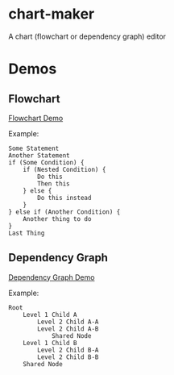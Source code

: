 # chart-maker

A chart (flowchart or dependency graph) editor

# Demos

## Flowchart

[Flowchart Demo](https://d3lo92uftxhq1a.cloudfront.net/flowchart/)

Example:
```
Some Statement
Another Statement
if (Some Condition) {
    if (Nested Condition) {
        Do this
        Then this
    } else {
        Do this instead
    }
} else if (Another Condition) {
    Another thing to do
}
Last Thing
```

## Dependency Graph
[Dependency Graph Demo](https://d3lo92uftxhq1a.cloudfront.net/tree_diagram/)

Example:
```
Root
    Level 1 Child A
        Level 2 Child A-A
        Level 2 Child A-B
            Shared Node
    Level 1 Child B
        Level 2 Child B-A
        Level 2 Child B-B
    Shared Node
````
